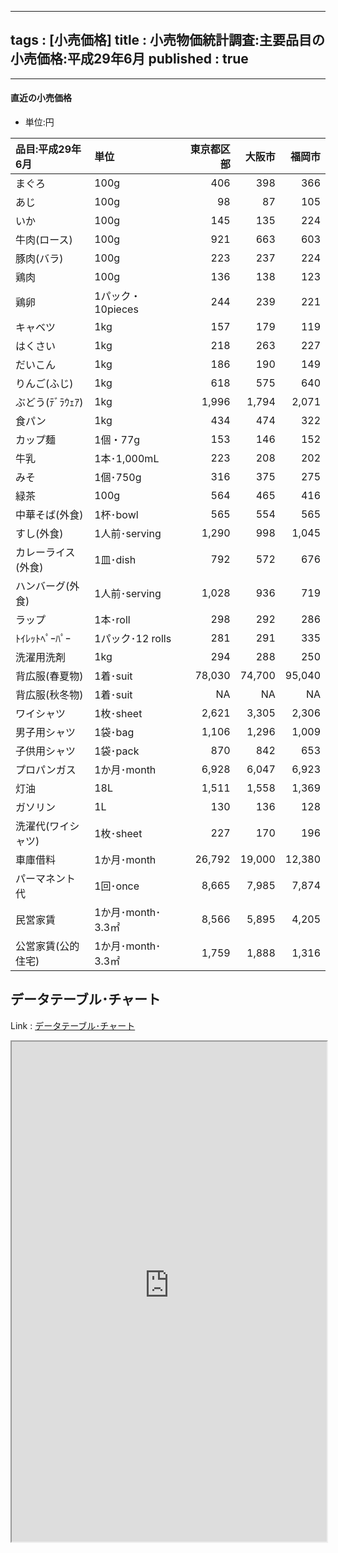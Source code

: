 
---
tags : [小売価格]
title : 小売物価統計調査:主要品目の小売価格:平成29年6月
published : true
---


***


#### 直近の小売価格


- 単位:円


<table id = 'amcc' width = '100%'>
 <thead>
  <tr>
   <th style="text-align:left;"> 品目:平成29年6月 </th>
   <th style="text-align:left;"> 単位 </th>
   <th style="text-align:right;"> 東京都区部 </th>
   <th style="text-align:right;"> 大阪市 </th>
   <th style="text-align:right;"> 福岡市 </th>
  </tr>
 </thead>
<tbody>
  <tr>
   <td style="text-align:left;"> まぐろ </td>
   <td style="text-align:left;"> 100g </td>
   <td style="text-align:right;"> 406 </td>
   <td style="text-align:right;"> 398 </td>
   <td style="text-align:right;"> 366 </td>
  </tr>
  <tr>
   <td style="text-align:left;"> あじ </td>
   <td style="text-align:left;"> 100g </td>
   <td style="text-align:right;"> 98 </td>
   <td style="text-align:right;"> 87 </td>
   <td style="text-align:right;"> 105 </td>
  </tr>
  <tr>
   <td style="text-align:left;"> いか </td>
   <td style="text-align:left;"> 100g </td>
   <td style="text-align:right;"> 145 </td>
   <td style="text-align:right;"> 135 </td>
   <td style="text-align:right;"> 224 </td>
  </tr>
  <tr>
   <td style="text-align:left;"> 牛肉(ロース) </td>
   <td style="text-align:left;"> 100g </td>
   <td style="text-align:right;"> 921 </td>
   <td style="text-align:right;"> 663 </td>
   <td style="text-align:right;"> 603 </td>
  </tr>
  <tr>
   <td style="text-align:left;"> 豚肉(バラ) </td>
   <td style="text-align:left;"> 100g </td>
   <td style="text-align:right;"> 223 </td>
   <td style="text-align:right;"> 237 </td>
   <td style="text-align:right;"> 224 </td>
  </tr>
  <tr>
   <td style="text-align:left;"> 鶏肉 </td>
   <td style="text-align:left;"> 100g </td>
   <td style="text-align:right;"> 136 </td>
   <td style="text-align:right;"> 138 </td>
   <td style="text-align:right;"> 123 </td>
  </tr>
  <tr>
   <td style="text-align:left;"> 鶏卵 </td>
   <td style="text-align:left;"> 1パック・10pieces </td>
   <td style="text-align:right;"> 244 </td>
   <td style="text-align:right;"> 239 </td>
   <td style="text-align:right;"> 221 </td>
  </tr>
  <tr>
   <td style="text-align:left;"> キャベツ </td>
   <td style="text-align:left;"> 1kg </td>
   <td style="text-align:right;"> 157 </td>
   <td style="text-align:right;"> 179 </td>
   <td style="text-align:right;"> 119 </td>
  </tr>
  <tr>
   <td style="text-align:left;"> はくさい </td>
   <td style="text-align:left;"> 1kg </td>
   <td style="text-align:right;"> 218 </td>
   <td style="text-align:right;"> 263 </td>
   <td style="text-align:right;"> 227 </td>
  </tr>
  <tr>
   <td style="text-align:left;"> だいこん </td>
   <td style="text-align:left;"> 1kg </td>
   <td style="text-align:right;"> 186 </td>
   <td style="text-align:right;"> 190 </td>
   <td style="text-align:right;"> 149 </td>
  </tr>
  <tr>
   <td style="text-align:left;"> りんご(ふじ) </td>
   <td style="text-align:left;"> 1kg </td>
   <td style="text-align:right;"> 618 </td>
   <td style="text-align:right;"> 575 </td>
   <td style="text-align:right;"> 640 </td>
  </tr>
  <tr>
   <td style="text-align:left;"> ぶどう(ﾃﾞﾗｳｪｱ) </td>
   <td style="text-align:left;"> 1kg </td>
   <td style="text-align:right;"> 1,996 </td>
   <td style="text-align:right;"> 1,794 </td>
   <td style="text-align:right;"> 2,071 </td>
  </tr>
  <tr>
   <td style="text-align:left;"> 食パン </td>
   <td style="text-align:left;"> 1kg </td>
   <td style="text-align:right;"> 434 </td>
   <td style="text-align:right;"> 474 </td>
   <td style="text-align:right;"> 322 </td>
  </tr>
  <tr>
   <td style="text-align:left;"> カップ麺 </td>
   <td style="text-align:left;"> 1個・77g </td>
   <td style="text-align:right;"> 153 </td>
   <td style="text-align:right;"> 146 </td>
   <td style="text-align:right;"> 152 </td>
  </tr>
  <tr>
   <td style="text-align:left;"> 牛乳 </td>
   <td style="text-align:left;"> 1本･1,000mL </td>
   <td style="text-align:right;"> 223 </td>
   <td style="text-align:right;"> 208 </td>
   <td style="text-align:right;"> 202 </td>
  </tr>
  <tr>
   <td style="text-align:left;"> みそ </td>
   <td style="text-align:left;"> 1個･750g </td>
   <td style="text-align:right;"> 316 </td>
   <td style="text-align:right;"> 375 </td>
   <td style="text-align:right;"> 275 </td>
  </tr>
  <tr>
   <td style="text-align:left;"> 緑茶 </td>
   <td style="text-align:left;"> 100g </td>
   <td style="text-align:right;"> 564 </td>
   <td style="text-align:right;"> 465 </td>
   <td style="text-align:right;"> 416 </td>
  </tr>
  <tr>
   <td style="text-align:left;"> 中華そば(外食) </td>
   <td style="text-align:left;"> 1杯･bowl </td>
   <td style="text-align:right;"> 565 </td>
   <td style="text-align:right;"> 554 </td>
   <td style="text-align:right;"> 565 </td>
  </tr>
  <tr>
   <td style="text-align:left;"> すし(外食) </td>
   <td style="text-align:left;"> 1人前･serving </td>
   <td style="text-align:right;"> 1,290 </td>
   <td style="text-align:right;"> 998 </td>
   <td style="text-align:right;"> 1,045 </td>
  </tr>
  <tr>
   <td style="text-align:left;"> カレーライス(外食) </td>
   <td style="text-align:left;"> 1皿･dish </td>
   <td style="text-align:right;"> 792 </td>
   <td style="text-align:right;"> 572 </td>
   <td style="text-align:right;"> 676 </td>
  </tr>
  <tr>
   <td style="text-align:left;"> ハンバーグ(外食) </td>
   <td style="text-align:left;"> 1人前･serving </td>
   <td style="text-align:right;"> 1,028 </td>
   <td style="text-align:right;"> 936 </td>
   <td style="text-align:right;"> 719 </td>
  </tr>
  <tr>
   <td style="text-align:left;"> ラップ </td>
   <td style="text-align:left;"> 1本･roll </td>
   <td style="text-align:right;"> 298 </td>
   <td style="text-align:right;"> 292 </td>
   <td style="text-align:right;"> 286 </td>
  </tr>
  <tr>
   <td style="text-align:left;"> ﾄｲﾚｯﾄﾍﾟｰﾊﾟｰ </td>
   <td style="text-align:left;"> 1パック･12 rolls </td>
   <td style="text-align:right;"> 281 </td>
   <td style="text-align:right;"> 291 </td>
   <td style="text-align:right;"> 335 </td>
  </tr>
  <tr>
   <td style="text-align:left;"> 洗濯用洗剤 </td>
   <td style="text-align:left;"> 1kg </td>
   <td style="text-align:right;"> 294 </td>
   <td style="text-align:right;"> 288 </td>
   <td style="text-align:right;"> 250 </td>
  </tr>
  <tr>
   <td style="text-align:left;"> 背広服(春夏物) </td>
   <td style="text-align:left;"> 1着･suit </td>
   <td style="text-align:right;"> 78,030 </td>
   <td style="text-align:right;"> 74,700 </td>
   <td style="text-align:right;"> 95,040 </td>
  </tr>
  <tr>
   <td style="text-align:left;"> 背広服(秋冬物) </td>
   <td style="text-align:left;"> 1着･suit </td>
   <td style="text-align:right;"> NA </td>
   <td style="text-align:right;"> NA </td>
   <td style="text-align:right;"> NA </td>
  </tr>
  <tr>
   <td style="text-align:left;"> ワイシャツ </td>
   <td style="text-align:left;"> 1枚･sheet </td>
   <td style="text-align:right;"> 2,621 </td>
   <td style="text-align:right;"> 3,305 </td>
   <td style="text-align:right;"> 2,306 </td>
  </tr>
  <tr>
   <td style="text-align:left;"> 男子用シャツ </td>
   <td style="text-align:left;"> 1袋･bag </td>
   <td style="text-align:right;"> 1,106 </td>
   <td style="text-align:right;"> 1,296 </td>
   <td style="text-align:right;"> 1,009 </td>
  </tr>
  <tr>
   <td style="text-align:left;"> 子供用シャツ </td>
   <td style="text-align:left;"> 1袋･pack </td>
   <td style="text-align:right;"> 870 </td>
   <td style="text-align:right;"> 842 </td>
   <td style="text-align:right;"> 653 </td>
  </tr>
  <tr>
   <td style="text-align:left;"> プロパンガス </td>
   <td style="text-align:left;"> 1か月･month </td>
   <td style="text-align:right;"> 6,928 </td>
   <td style="text-align:right;"> 6,047 </td>
   <td style="text-align:right;"> 6,923 </td>
  </tr>
  <tr>
   <td style="text-align:left;"> 灯油 </td>
   <td style="text-align:left;"> 18L </td>
   <td style="text-align:right;"> 1,511 </td>
   <td style="text-align:right;"> 1,558 </td>
   <td style="text-align:right;"> 1,369 </td>
  </tr>
  <tr>
   <td style="text-align:left;"> ガソリン </td>
   <td style="text-align:left;"> 1L </td>
   <td style="text-align:right;"> 130 </td>
   <td style="text-align:right;"> 136 </td>
   <td style="text-align:right;"> 128 </td>
  </tr>
  <tr>
   <td style="text-align:left;"> 洗濯代(ワイシャツ) </td>
   <td style="text-align:left;"> 1枚･sheet </td>
   <td style="text-align:right;"> 227 </td>
   <td style="text-align:right;"> 170 </td>
   <td style="text-align:right;"> 196 </td>
  </tr>
  <tr>
   <td style="text-align:left;"> 車庫借料 </td>
   <td style="text-align:left;"> 1か月･month </td>
   <td style="text-align:right;"> 26,792 </td>
   <td style="text-align:right;"> 19,000 </td>
   <td style="text-align:right;"> 12,380 </td>
  </tr>
  <tr>
   <td style="text-align:left;"> パーマネント代 </td>
   <td style="text-align:left;"> 1回･once </td>
   <td style="text-align:right;"> 8,665 </td>
   <td style="text-align:right;"> 7,985 </td>
   <td style="text-align:right;"> 7,874 </td>
  </tr>
  <tr>
   <td style="text-align:left;"> 民営家賃 </td>
   <td style="text-align:left;"> 1か月･month･3.3㎡ </td>
   <td style="text-align:right;"> 8,566 </td>
   <td style="text-align:right;"> 5,895 </td>
   <td style="text-align:right;"> 4,205 </td>
  </tr>
  <tr>
   <td style="text-align:left;"> 公営家賃(公的住宅) </td>
   <td style="text-align:left;"> 1か月･month･3.3㎡ </td>
   <td style="text-align:right;"> 1,759 </td>
   <td style="text-align:right;"> 1,888 </td>
   <td style="text-align:right;"> 1,316 </td>
  </tr>
</tbody>
</table>

## データテーブル･チャート


Link : [データテーブル･チャート](http://knowledgevault.saecanet.com/charts/am-consulting.co.jp-RetailPricesOfMajorItems.html)


<iframe src="http://knowledgevault.saecanet.com/charts/am-consulting.co.jp-RetailPricesOfMajorItems.html" width="100%" height="800px"></iframe>
